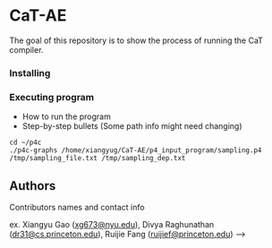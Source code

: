 # CaT-AE
The goal of this repository is to show the process of running the CaT compiler.

<!-- ## Description

In our CaT project, our compiler takes as an input the P4-16 program and output the binary code for Menshen FPGA cycle-accurate simulator and Tofino switch. 

## Getting Started

### Dependencies

<!-- * Describe any prerequisites, libraries, OS version, etc., needed before installing program.
* ex. Windows 10 -->

### Installing

<!-- * How/where to download your program
* Any modifications needed to be made to files/folders -->

### Executing program

* How to run the program
* Step-by-step bullets (Some path info might need changing)
```
cd ~/p4c
./p4c-graphs /home/xiangyug/CaT-AE/p4_input_program/sampling.p4 /tmp/sampling_file.txt /tmp/sampling_dep.txt
```

## Authors

Contributors names and contact info

ex. Xiangyu Gao (xg673@nyu.edu), Divya Raghunathan (dr31@cs.princeton.edu), Ruijie Fang (ruijief@princeton.edu) -->
